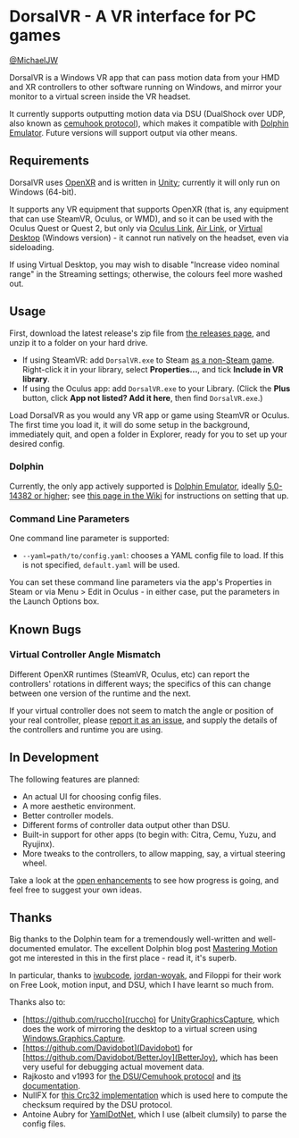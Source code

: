 # DorsalVR - A VR interface for PC games

[@MichaelJW](https://twitter.com/MichaelJW)

DorsalVR is a Windows VR app that can pass motion data from your HMD and XR controllers to other software running on Windows, and mirror your monitor to a virtual screen inside the VR headset.

It currently supports outputting motion data via DSU (DualShock over UDP, also known as [cemuhook protocol](https://v1993.github.io/cemuhook-protocol/)), which makes it compatible with [Dolphin Emulator](https://dolphin-emu.org/). Future versions will support output via other means.

## Requirements

DorsalVR uses [OpenXR](https://www.khronos.org/openxr/) and is written in [Unity](https://www.unity.com/); currently it will only run on Windows (64-bit).

It supports any VR equipment that supports OpenXR (that is, any equipment that can use SteamVR, Oculus, or WMD), and so it can be used with the Oculus Quest or Quest 2, but only via [Oculus Link](https://www.oculus.com/accessories/oculus-link/), [Air Link](https://www.oculus.com/blog/introducing-oculus-air-link-a-wireless-way-to-play-pc-vr-games-on-oculus-quest-2-plus-infinite-office-updates-support-for-120-hz-on-quest-2-and-more/), or [Virtual Desktop](https://www.vrdesktop.net/) (Windows version) - it cannot run natively on the headset, even via sideloading.

If using Virtual Desktop, you may wish to disable "Increase video nominal range" in the Streaming settings; otherwise, the colours feel more washed out.

## Usage

First, download the latest release's zip file from [the releases page](https://github.com/MichaelJW/DorsalVR/releases/), and unzip it to a folder on your hard drive.

- If using SteamVR: add `DorsalVR.exe` to Steam [as a non-Steam game](https://support.steampowered.com/kb_article.php?ref=2219-YDJV-5557). Right-click it in your library, select **Properties...**, and tick **Include in VR library**.
- If using the Oculus app: add `DorsalVR.exe` to your Library. (Click the **Plus** button, click **App not listed? Add it here**, then find `DorsalVR.exe`.)

Load DorsalVR as you would any VR app or game using SteamVR or Oculus. The first time you load it, it will do some setup in the background, immediately quit, and open a folder in Explorer, ready for you to set up your desired config.

### Dolphin

Currently, the only app actively supported is [Dolphin Emulator](https://dolphin-emu.org/), ideally [5.0-14382 or higher](https://github.com/dolphin-emu/dolphin/pull/9771#event-4850161151); see [this page in the Wiki](https://github.com/MichaelJW/DorsalVR/wiki/Dolphin-Usage-Instructions) for instructions on setting that up.

### Command Line Parameters

One command line parameter is supported:

- `--yaml=path/to/config.yaml`: chooses a YAML config file to load. If this is not specified, `default.yaml` will be used.

You can set these command line parameters via the app's Properties in Steam or via Menu > Edit in Oculus - in either case, put the parameters in the Launch Options box.

## Known Bugs

### Virtual Controller Angle Mismatch

Different OpenXR runtimes (SteamVR, Oculus, etc) can report the controllers' rotations in different ways; the specifics of this can change between one version of the runtime and the next.

If your virtual controller does not seem to match the angle or position of your real controller, please [report it as an issue](https://github.com/MichaelJW/DorsalVR/issues), and supply the details of the controllers and runtime you are using.

## In Development

The following features are planned:

- An actual UI for choosing config files.
- A more aesthetic environment.
- Better controller models.
- Different forms of controller data output other than DSU.
- Built-in support for other apps (to begin with: Citra, Cemu, Yuzu, and Ryujinx).
- More tweaks to the controllers, to allow mapping, say, a virtual steering wheel.

Take a look at the [open enhancements](https://github.com/MichaelJW/DorsalVR/labels/enhancement) to see how progress is going, and feel free to suggest your own ideas.

## Thanks

Big thanks to the Dolphin team for a tremendously well-written and well-documented emulator. The excellent Dolphin blog post [Mastering Motion](https://dolphin-emu.org/blog/2019/04/26/mastering-motion/) got me interested in this in the first place - read it, it's superb.

In particular, thanks to [iwubcode](https://github.com/iwubcode), [jordan-woyak](https://github.com/jordan-woyak), and Filoppi for their work on Free Look, motion input, and DSU, which I have learnt so much from.

Thanks also to:

- [https://github.com/ruccho](ruccho) for [UnityGraphicsCapture](https://github.com/ruccho/UnityGraphicsCapture), which does the work of mirroring the desktop to a virtual screen using [Windows.Graphics.Capture](https://blogs.windows.com/windowsdeveloper/2019/09/16/new-ways-to-do-screen-capture/).
- [https://github.com/Davidobot](Davidobot) for [https://github.com/Davidobot/BetterJoy](BetterJoy), which has been very useful for debugging actual movement data.
- Rajkosto and v1993 for [the DSU/Cemuhook protocol](https://cemuhook.sshnuke.net/) and [its documentation](https://v1993.github.io/cemuhook-protocol/).
- NullFX for [this Crc32 implementation](http://sanity-free.org/12/crc32_implementation_in_csharp.html) which is used here to compute the checksum required by the DSU protocol.
- Antoine Aubry for [YamlDotNet](https://github.com/aaubry/YamlDotNet), which I use (albeit clumsily) to parse the config files.
